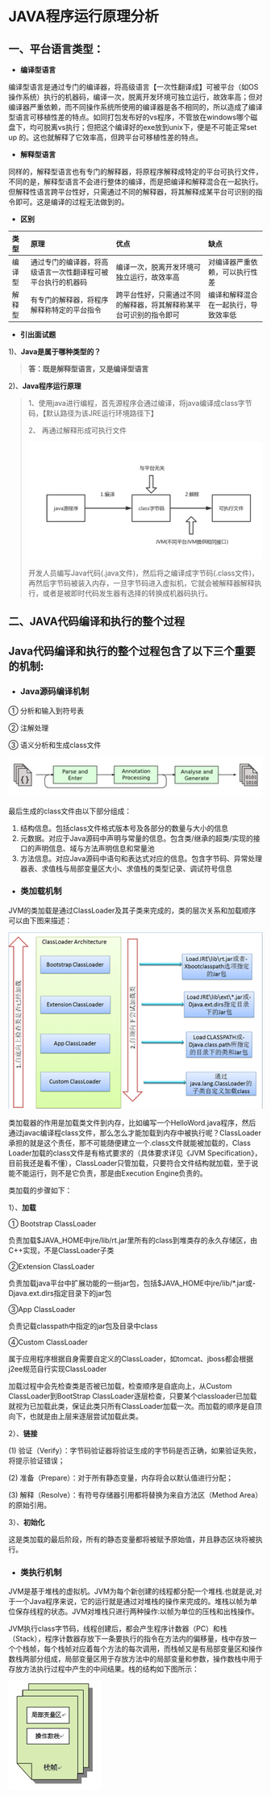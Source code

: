 # JAVA程序运行原理分析

## **一、平台语言类型：**

* **编译型语言**

编译型语言是通过专门的编译器，将高级语言【一次性翻译成】可被平台（如OS操作系统）执行的机器码，编译一次，脱离开发环境可独立运行，故效率高；但对编译器严重依赖，而不同操作系统所使用的编译器是各不相同的，所以造成了编译型语言可移植性差的特点。如同打包发布好的vs程序，不管放在windows哪个磁盘下，均可脱离vs执行；但把这个编译好的exe放到unix下，便是不可能正常set  up 的。这也就解释了它效率高，但跨平台可移植性差的特点。

* **解释型语言**

同样的，解释型语言也有专门的解释器，将原程序解释成特定的平台可执行文件，不同的是，解释型语言不会进行整体的编译，而是把编译和解释混合在一起执行。但解释性语言跨平台性好，只需通过不同的解释器，将其解释成某平台可识别的指令即可。这是编译的过程无法做到的。

* **区别**

| 类型 | 原理 | 优点 | 缺点 |
| :--- | :--- | :--- | :--- |
| 编译型 | 通过专门的编译器，将高级语言一次性翻译程可被平台执行的机器码 | 编译一次，脱离开发环境可独立运行，故效率高 | 对编译器严重依赖，可以执行性差 |
| 解释型 | 有专门的解释器，将程序解释称特定的平台指令 | 跨平台性好，只需通过不同的解释器，将其解释称某平台可识别的指令即可 | 编译和解释混合在一起执行，导致效率低 |

* **引出面试题**

1\)、**Java是属于哪种类型的？**

> **答：既是解释型语言，又是编译型语言**

2\)、**Java程序运行原理**

> 1、使用java进行编程，首先源程序会通过编译，将java编译成class字节码，【默认路径为该JRE运行环境路径下】
>
> 2、 再通过解释形成可执行文件
>
> ![](/assets/import.png)
>
> 开发人员编写Java代码\(.java文件\)，然后将之编译成字节码\(.class文件\)，再然后字节码被装入内存，一旦字节码进入虚拟机，它就会被解释器解释执行，或者是被即时代码发生器有选择的转换成机器码执行。

## 二、JAVA代码编译和执行的整个过程

## **Java代码编译和执行的整个过程包含了以下三个重要的机制:**

* ### **Java源码编译机制**

①   分析和输入到符号表

②   注解处理

③   语义分析和生成class文件

![](/assets/import-01.png)

最后生成的class文件由以下部分组成：

1. 结构信息。包括class文件格式版本号及各部分的数量与大小的信息
2. 元数据。对应于Java源码中声明与常量的信息。包含类/继承的超类/实现的接口的声明信息、域与方法声明信息和常量池
3. 方法信息。对应Java源码中语句和表达式对应的信息。包含字节码、异常处理器表、求值栈与局部变量区大小、求值栈的类型记录、调试符号信息

* ### **类加载机制**

JVM的类加载是通过ClassLoader及其子类来完成的，类的层次关系和加载顺序可以由下图来描述：

![](/assets/import-02.png)

类加载器的作用是加载类文件到内存，比如编写一个HelloWord.java程序，然后通过javac编译程class文件，那么怎么才能加载到内存中被执行呢？ClassLoader承担的就是这个责任，那不可能随便建立一个.class文件就能被加载的，Class Loader加载的class文件是有格式要求的（具体要求详见《JVM Specification》，目前我还是看不懂），ClassLoader只管加载，只要符合文件结构就加载，至于说能不能运行，则不是它负责，那是由Execution Engine负责的。

类加载的步骤如下：

1）、**加载**

①   Bootstrap ClassLoader

负责加载$JAVA\_HOME中jre/lib/rt.jar里所有的class到堆类存的永久存储区，由C++实现，不是ClassLoader子类

②Extension ClassLoader

负责加载java平台中扩展功能的一些jar包，包括$JAVA\_HOME中jre/lib/\*.jar或-Djava.ext.dirs指定目录下的jar包

③App ClassLoader

负责记载classpath中指定的jar包及目录中class

④Custom ClassLoader

属于应用程序根据自身需要自定义的ClassLoader，如tomcat、jboss都会根据j2ee规范自行实现ClassLoader

加载过程中会先检查类是否被已加载，检查顺序是自底向上，从Custom ClassLoader到BootStrap ClassLoader逐层检查，只要某个classloader已加载就视为已加载此类，保证此类只所有ClassLoader加载一次。而加载的顺序是自顶向下，也就是由上层来逐层尝试加载此类。

2）、**链接**

\(1\) 验证（Verify）：字节码验证器将验证生成的字节码是否正确，如果验证失败，将提示验证错误；

\(2\) 准备（Prepare）：对于所有静态变量，内存将会以默认值进行分配；

\(3\) 解释（Resolve）：有符号存储器引用都将替换为来自方法区（Method Area）的原始引用。

3）、**初始化**

这是类加载的最后阶段，所有的静态变量都将被赋予原始值，并且静态区块将被执行。



* ### **类执行机制**

JVM是基于堆栈的虚拟机。JVM为每个新创建的线程都分配一个堆栈.也就是说,对于一个Java程序来说，它的运行就是通过对堆栈的操作来完成的。堆栈以帧为单位保存线程的状态。JVM对堆栈只进行两种操作:以帧为单位的压栈和出栈操作。

JVM执行class字节码，线程创建后，都会产生程序计数器（PC）和栈（Stack），程序计数器存放下一条要执行的指令在方法内的偏移量，栈中存放一个个栈帧，每个栈帧对应着每个方法的每次调用，而栈帧又是有局部变量区和操作数栈两部分组成，局部变量区用于存放方法中的局部变量和参数，操作数栈中用于存放方法执行过程中产生的中间结果。栈的结构如下图所示：

![](/assets/import-03.png)


